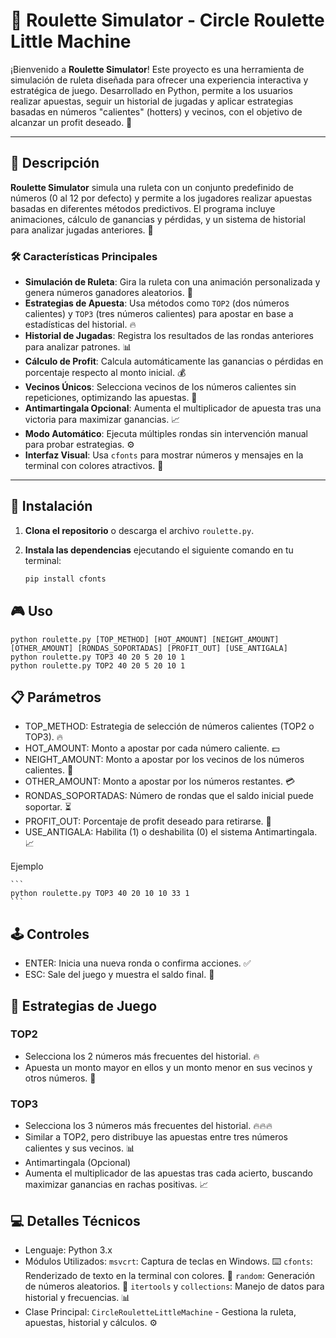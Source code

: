 # 🎰 Roulette Simulator - Circle Roulette Little Machine

¡Bienvenido a **Roulette Simulator**! Este proyecto es una herramienta de simulación de ruleta diseñada para ofrecer una experiencia interactiva y estratégica de juego. Desarrollado en Python, permite a los usuarios realizar apuestas, seguir un historial de jugadas y aplicar estrategias basadas en números "calientes" (hotters) y vecinos, con el objetivo de alcanzar un profit deseado. 🤑

---

## 📜 Descripción

**Roulette Simulator** simula una ruleta con un conjunto predefinido de números (0 al 12 por defecto) y permite a los jugadores realizar apuestas basadas en diferentes métodos predictivos. El programa incluye animaciones, cálculo de ganancias y pérdidas, y un sistema de historial para analizar jugadas anteriores. 🎲

### 🛠️ Características Principales
- **Simulación de Ruleta**: Gira la ruleta con una animación personalizada y genera números ganadores aleatorios. 🔄
- **Estrategias de Apuesta**: Usa métodos como `TOP2` (dos números calientes) y `TOP3` (tres números calientes) para apostar en base a estadísticas del historial. 🔥
- **Historial de Jugadas**: Registra los resultados de las rondas anteriores para analizar patrones. 📊
- **Cálculo de Profit**: Calcula automáticamente las ganancias o pérdidas en porcentaje respecto al monto inicial. 💰
- **Vecinos Únicos**: Selecciona vecinos de los números calientes sin repeticiones, optimizando las apuestas. 🧠
- **Antimartingala Opcional**: Aumenta el multiplicador de apuesta tras una victoria para maximizar ganancias. 📈
- **Modo Automático**: Ejecuta múltiples rondas sin intervención manual para probar estrategias. ⚙️
- **Interfaz Visual**: Usa `cfonts` para mostrar números y mensajes en la terminal con colores atractivos. 🌈

---

## 🚀 Instalación

1. **Clona el repositorio** o descarga el archivo `roulette.py`.
2. **Instala las dependencias** ejecutando el siguiente comando en tu terminal:

   ```bash
   pip install cfonts
    ```

## 🎮 Uso

```
python roulette.py [TOP_METHOD] [HOT_AMOUNT] [NEIGHT_AMOUNT] [OTHER_AMOUNT] [RONDAS_SOPORTADAS] [PROFIT_OUT] [USE_ANTIGALA]
python roulette.py TOP3 40 20 5 20 10 1
python roulette.py TOP2 40 20 5 20 10 1
```

## 📋 Parámetros

- TOP_METHOD: Estrategia de selección de números calientes (TOP2 o TOP3). 🔥
- HOT_AMOUNT: Monto a apostar por cada número caliente. 💵
- NEIGHT_AMOUNT: Monto a apostar por los vecinos de los números calientes. 🧩
- OTHER_AMOUNT: Monto a apostar por los números restantes. 💳
- RONDAS_SOPORTADAS: Número de rondas que el saldo inicial puede soportar. ⏳
- PROFIT_OUT: Porcentaje de profit deseado para retirarse. 🎯
- USE_ANTIGALA: Habilita (1) o deshabilita (0) el sistema Antimartingala. 📈

Ejemplo

    ```
    python roulette.py TOP3 40 20 10 10 33 1
    ```

## 🕹️ Controles

- ENTER: Inicia una nueva ronda o confirma acciones. ✅
- ESC: Sale del juego y muestra el saldo final. 🚪

## 🧠 Estrategias de Juego

### TOP2
- Selecciona los 2 números más frecuentes del historial. 🔥
- Apuesta un monto mayor en ellos y un monto menor en sus vecinos y otros números. 🧮

### TOP3
- Selecciona los 3 números más frecuentes del historial. 🔥🔥🔥
- Similar a TOP2, pero distribuye las apuestas entre tres números calientes y sus vecinos. 📊
- Antimartingala (Opcional)
- Aumenta el multiplicador de las apuestas tras cada acierto, buscando maximizar ganancias en rachas positivas. 📈

## 💻 Detalles Técnicos

- Lenguaje: Python 3.x
- Módulos Utilizados:
    `msvcrt`: Captura de teclas en Windows. ⌨️
    `cfonts`: Renderizado de texto en la terminal con colores. 🌈
    `random`: Generación de números aleatorios. 🎲
    `itertools` y `collections`: Manejo de datos para historial y frecuencias. 📊
- Clase Principal: `CircleRouletteLittleMachine` - Gestiona la ruleta, apuestas, historial y cálculos. ⚙️